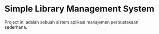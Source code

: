 # Simple Library Management System
Project ini adalah sebuah sistem aplikasi manajemen perpustakaan sederhana.
